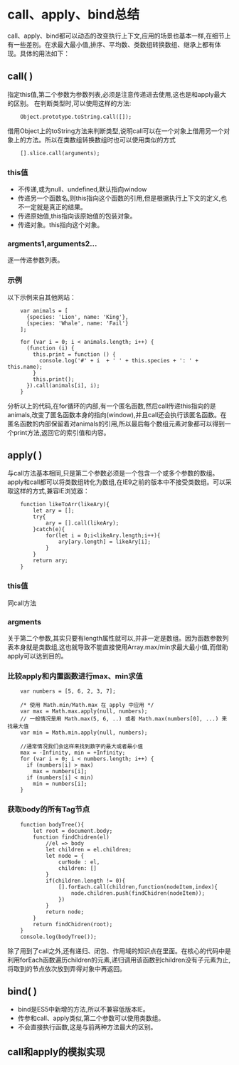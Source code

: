 ﻿# call、apply、bind总结

call、apply、bind都可以动态的改变执行上下文,应用的场景也基本一样,在细节上有一些差别。在求最大最小值,排序、平均数、类数组转换数组、继承上都有体现。具体的用法如下：

## call( )
指定this值,第二个参数为参数列表,必须是注意传递进去使用,这也是和apply最大的区别。
在判断类型时,可以使用这样的方法:
```
    Object.prototype.toString.call([]);
```
借用Object上的toString方法来判断类型,说明call可以在一个对象上借用另一个对象上的方法。所以在类数组转换数组时也可以使用类似的方式
```
    [].slice.call(arguments);
```

### this值

 - 不传递,或为null、undefined,默认指向window
 - 传递另一个函数名,则this指向这个函数的引用,但是根据执行上下文的定义,也不一定就是真正的结果。
 - 传递原始值,this指向该原始值的包装对象。
 - 传递对象。this指向这个对象。

### argments1,arguments2...

逐一传递参数列表。

### 示例

以下示例来自其他网站：
```
    var animals = [
      {species: 'Lion', name: 'King'},
      {species: 'Whale', name: 'Fail'}
    ];

    for (var i = 0; i < animals.length; i++) {
      (function (i) { 
        this.print = function () { 
          console.log('#' + i  + ' ' + this.species + ': ' + this.name); 
        } 
        this.print();
      }).call(animals[i], i);
    }
```
分析以上的代码,在for循环的内部,有一个匿名函数,然后call传递this指向的是animals,改变了匿名函数本身的指向(window),并且call还会执行该匿名函数。在匿名函数的内部保留着对animals的引用,所以最后每个数组元素对象都可以得到一个print方法,返回它的索引值和内容。

## apply( )
与call方法基本相同,只是第二个参数必须是一个包含一个或多个参数的数组。apply和call都可以将类数组转化为数组,在IE9之前的版本中不接受类数组。可以采取这样的方式,兼容IE浏览器：
```
    function likeToArr(likeAry){
        let ary = [];
        try{
            ary = [].call(likeAry);
        }catch(e){
            for(let i = 0;i<likeAry.length;i++){
                ary[ary.length] = likeAry[i];
            }
        }
        return ary;
    }
```
### this值
同call方法

### argments
关于第二个参数,其实只要有length属性就可以,并非一定是数组。因为函数参数列表本身就是类数组,这也就导致不能直接使用Array.max/min求最大最小值,而借助apply可以达到目的。

### 比较apply和内置函数进行max、min求值
```
    var numbers = [5, 6, 2, 3, 7];

    /* 使用 Math.min/Math.max 在 apply 中应用 */
    var max = Math.max.apply(null, numbers);
    // 一般情况是用 Math.max(5, 6, ..) 或者 Math.max(numbers[0], ...) 来找最大值
    var min = Math.min.apply(null, numbers);
    
    //通常情况我们会这样来找到数字的最大或者最小值
    max = -Infinity, min = +Infinity;
    for (var i = 0; i < numbers.length; i++) {
      if (numbers[i] > max)
        max = numbers[i];
      if (numbers[i] < min) 
        min = numbers[i];
    }
```
### 获取body的所有Tag节点
```
    function bodyTree(){
        let root = document.body;
        function findChidren(el) 
            //el => body
            let children = el.children;
            let node = {
                curNode : el,
                children: []
            }
            if(children.length != 0){
                [].forEach.call(children,function(nodeItem,index){
                    node.children.push(findChidren(nodeItem));
                })
            } 
            return node;
        }
        return findChidren(root);
    }
    console.log(bodyTree());
```
除了用到了call之外,还有递归、闭包、作用域的知识点在里面。在核心的代码中是利用forEach函数遍历children的元素,递归调用该函数到children没有子元素为止,将取到的节点依次放到弄得对象中再返回。
 
## bind( )

 - bind是ES5中新增的方法,所以不兼容低版本IE。
 - 传参和call、apply类似,第二个参数可以使用类数组。
 - 不会直接执行函数,这是与前两种方法最大的区别。

## call和apply的模拟实现

 
